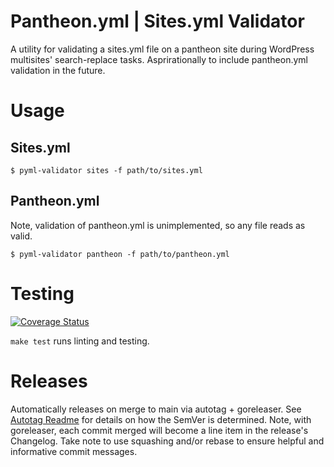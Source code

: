 # Pantheon.yml | Sites.yml Validator

A utility for validating a sites.yml file on a pantheon site during WordPress multisites' search-replace tasks. Asprirationally to include pantheon.yml validation in the future.

# Usage


## Sites.yml
```
$ pyml-validator sites -f path/to/sites.yml
```

## Pantheon.yml
Note, validation of pantheon.yml is unimplemented, so any file reads as valid.
```
$ pyml-validator pantheon -f path/to/pantheon.yml
```

# Testing

[![Coverage Status](https://coveralls.io/repos/github/pantheon-systems/pyml-validator/badge.svg?t=PGhafd)](https://coveralls.io/github/pantheon-systems/pyml-validator)

`make test` runs linting and testing.

# Releases

Automatically releases on merge to main via autotag + goreleaser. See [Autotag Readme](https://github.com/pantheon-systems/autotag) for details on how the SemVer is determined. Note, with goreleaser, each commit merged will become a line item in the release's Changelog. Take note to use squashing and/or rebase to ensure helpful and informative commit messages.